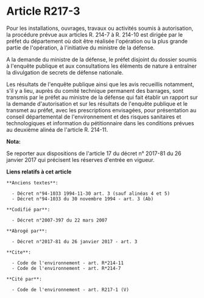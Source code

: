 # Article R217-3

Pour les installations, ouvrages, travaux ou activités soumis à autorisation, la procédure prévue aux articles R. 214-7 à R.
214-10 est dirigée par le préfet du département où doit être réalisée l'opération ou la plus grande partie de l'opération, à
l'initiative du ministre de la défense. 

A la demande du ministre de la défense, le préfet disjoint du dossier soumis à l'enquête publique et aux consultations les
éléments de nature à entraîner la divulgation de secrets de défense nationale. 

Les résultats de l'enquête publique ainsi que les avis recueillis notamment, s'il y a lieu, auprès du comité technique
permanent des barrages, sont transmis par le préfet au ministre de la défense qui fait établir un rapport sur la demande
d'autorisation et sur les résultats de l'enquête publique et le transmet au préfet, avec les prescriptions envisagées, pour
présentation au conseil départemental de l'environnement et des risques sanitaires et technologiques et information du
pétitionnaire dans les conditions prévues au deuxième alinéa de l'article R. 214-11.

**Nota:**

Se reporter aux dispositions de l'article 17 du décret n° 2017-81 du 26 janvier 2017 qui précisent les réserves d'entrée en
vigueur.

**Liens relatifs à cet article**

	**Anciens textes**:

	  - Décret n°94-1033 1994-11-30 art. 3 (sauf alinéas 4 et 5)
	  - Décret n°94-1033 du 30 novembre 1994 - art. 3 (Ab)

	**Codifié par**:

	  - Décret n°2007-397 du 22 mars 2007

	**Abrogé par**:

	  - Décret n°2017-81 du 26 janvier 2017 - art. 3

	**Cite**:

	  - Code de l'environnement - art. R*214-11
	  - Code de l'environnement - art. R*214-7

	**Cité par**:

	  - Code de l'environnement - art. R217-1 (V)
